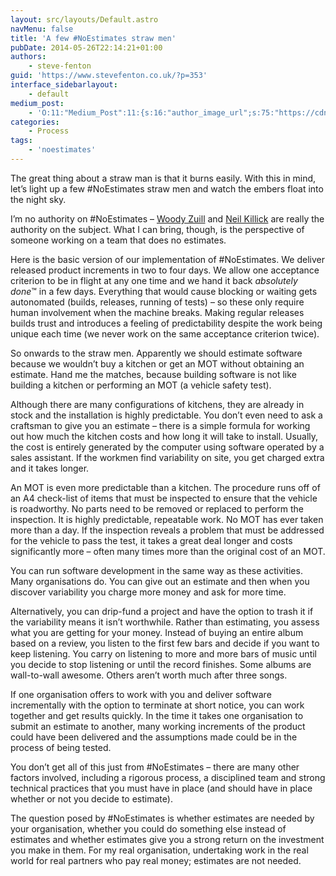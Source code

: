 ```yaml
---
layout: src/layouts/Default.astro
navMenu: false
title: 'A few #NoEstimates straw men'
pubDate: 2014-05-26T22:14:21+01:00
authors:
    - steve-fenton
guid: 'https://www.stevefenton.co.uk/?p=353'
interface_sidebarlayout:
    - default
medium_post:
    - 'O:11:"Medium_Post":11:{s:16:"author_image_url";s:75:"https://cdn-images-1.medium.com/fit/c/400/400/1*eXkhfEuF41g5W_xnc_ydLA.jpeg";s:10:"author_url";s:38:"https://medium.com/@steve.fenton.co.uk";s:11:"byline_name";N;s:12:"byline_email";N;s:10:"cross_link";s:3:"yes";s:2:"id";s:12:"e21b099ffef8";s:21:"follower_notification";s:3:"yes";s:7:"license";s:19:"all-rights-reserved";s:14:"publication_id";s:2:"-1";s:6:"status";s:5:"draft";s:3:"url";s:51:"https://medium.com/@steve.fenton.co.uk/e21b099ffef8";}'
categories:
    - Process
tags:
    - 'noestimates'
---
```


The great thing about a straw man is that it burns easily. With this in mind, let’s light up a few #NoEstimates straw men and watch the embers float into the night sky.

I’m no authority on #NoEstimates – [Woody Zuill](http://zuill.us/WoodyZuill/) and [Neil Killick](http://neilkillick.com/) are really the authority on the subject. What I can bring, though, is the perspective of someone working on a team that does no estimates.

Here is the basic version of our implementation of #NoEstimates. We deliver released product increments in two to four days. We allow one acceptance criterion to be in flight at any one time and we hand it back *absolutely done*™ in a few days. Everything that would cause blocking or waiting gets autonomated (builds, releases, running of tests) – so these only require human involvement when the machine breaks. Making regular releases builds trust and introduces a feeling of predictability despite the work being unique each time (we never work on the same acceptance criterion twice).

So onwards to the straw men. Apparently we should estimate software because we wouldn’t buy a kitchen or get an MOT without obtaining an estimate. Hand me the matches, because building software is not like building a kitchen or performing an MOT (a vehicle safety test).

Although there are many configurations of kitchens, they are already in stock and the installation is highly predictable. You don’t even need to ask a craftsman to give you an estimate – there is a simple formula for working out how much the kitchen costs and how long it will take to install. Usually, the cost is entirely generated by the computer using software operated by a sales assistant. If the workmen find variability on site, you get charged extra and it takes longer.

An MOT is even more predictable than a kitchen. The procedure runs off of an A4 check-list of items that must be inspected to ensure that the vehicle is roadworthy. No parts need to be removed or replaced to perform the inspection. It is highly predictable, repeatable work. No MOT has ever taken more than a day. If the inspection reveals a problem that must be addressed for the vehicle to pass the test, it takes a great deal longer and costs significantly more – often many times more than the original cost of an MOT.

You can run software development in the same way as these activities. Many organisations do. You can give out an estimate and then when you discover variability you charge more money and ask for more time.

Alternatively, you can drip-fund a project and have the option to trash it if the variability means it isn’t worthwhile. Rather than estimating, you assess what you are getting for your money. Instead of buying an entire album based on a review, you listen to the first few bars and decide if you want to keep listening. You carry on listening to more and more bars of music until you decide to stop listening or until the record finishes. Some albums are wall-to-wall awesome. Others aren’t worth much after three songs.

If one organisation offers to work with you and deliver software incrementally with the option to terminate at short notice, you can work together and get results quickly. In the time it takes one organisation to submit an estimate to another, many working increments of the product could have been delivered and the assumptions made could be in the process of being tested.

You don’t get all of this just from #NoEstimates – there are many other factors involved, including a rigorous process, a disciplined team and strong technical practices that you must have in place (and should have in place whether or not you decide to estimate).

The question posed by #NoEstimates is whether estimates are needed by your organisation, whether you could do something else instead of estimates and whether estimates give you a strong return on the investment you make in them. For my real organisation, undertaking work in the real world for real partners who pay real money; estimates are not needed.